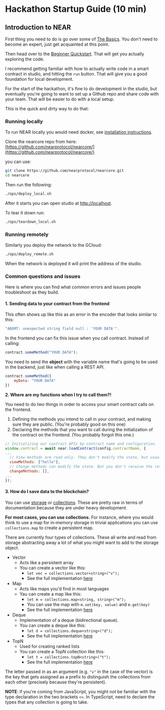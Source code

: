 # Hackathon Startup Guide \(10 min\)

## Introduction to NEAR

First thing you need to do is go over some of [The Basics](../the_basics/). You don't need to become an expert, just get acquainted at this point.

Then head over to the [Beginner Quickstart](../quick_start/easy.md). That will get you actually exploring the code.

I recommend getting familiar with how to actually write code in a smart contract in studio, and hitting the `run` button. That will give you a good foundation for local development.

For the start of the hackathon, it's fine to do development in the studio, but eventually you're going to want to set up a Github repo and share code with your team. That will be easier to do with a local setup. 

This is the quick and dirty way to do that:

### Running locally

To run NEAR locally you would need docker, see [installation instructions](https://www.docker.com/get-started). 

Clone the nearcore repo from here: [https://github.com/nearprotocol/nearcore/](https://github.com/nearprotocol/nearcore/)

you can use:

```bash
git clone https://github.com/nearprotocol/nearcore.git
cd nearcore
```

Then run the following:

```bash
./ops/deploy_local.sh
```

After it starts you can open studio at [http://localhost](http://localhost).

To tear it down run:

```bash
./ops/teardown_local.sh
```

### Running remotely

Similarly you deploy the network to the GCloud:

```bash
./ops/deploy_remote.sh
```

When the network is deployed it will print the address of the studio.

### Common questions and issues

Here is where you can find what common errors and issues people troubleshoot as they build. 

#### **1. Sending data to your contract from the frontend**

This often shows up like this as an error in the encoder that looks similar to this:

```typescript
"ABORT: unexpected string field null : 'YOUR DATA'".
```

In the frontend you can fix this issue when you call contract. Instead of calling:

```javascript
contract.someMethod("YOUR DATA");
```

You need to send the **object** with the variable name that's going to be used in the backend, just like when calling a REST API.

```javascript
contract.someMethod({
    myData: "YOUR DATA"
})
```

**2. Where are my functions when I try to call them?!**

You need to do two things in order to access your smart contract calls on the frontend. 

1. Defining the methods you intend to call in your contract, and making sure they are public. \(You're probably good on this one\)
2. Declaring the methods that you want to call during the initialization of the contract on the frontend. \(You probably forgot this one.\)

```javascript
// Initializing our contract APIs by contract name and configuration.
window.contract = await near.loadContract(config.contractName, {
...  
  // View methods are read only. They don't modify the state, but usually return some value. 
  viewMethods: ["hello"],
  // Change methods can modify the state. But you don't receive the returned value when called.
  changeMethods: [],
...
});
```

#### 3. How do I save data to the blockchain?

You can use [storage](../client-api/ts/classes/storage.md) or [collections](../client-api/ts/classes/collections/). These are pretty raw in terms of documentation because they are under heavy development. 

**For most cases, you can use collections.** For instance, where you would think to use a map for in-memory storage in trivial applications you can use `collections.map` to create a persistent map.

There are currently four types of collections. These all write and read from storage abstracting away a lot of what you might want to add to the storage object. 

* Vector
  * Acts like a persistent array
  * You can create a vector like this:
    * `let vec = collections.vector<string>("v");`
    * See the full implementation [here](../client-api/ts/classes/collections/vector.md)
* Map
  * Acts like maps you'd find in most languages
  * Yau can create a map like this:
    * `let m = collections.map<string, string>("m");`
    * You can use the map with `m.set(key, value)` and `m.get(key)`
    * See the full implementation [here](../client-api/ts/classes/collections/map.md)
* Deque
  * Implementation of a deque \(bidirectional queue\).
  * You can create a deque like this:
    * `let d = collections.deque<string>("d");`
    * See the full implementation [here](../client-api/ts/classes/collections/deque.md)
* TopN
  * Used for creating ranked lists
  * You can create a TopN collection like this:
    * `let t = collections.topN<string>("t");`
    * See the full implementation [here](../client-api/ts/classes/collections/topn.md)

The letter passed in as an argument \(e.g. `"v"` in the case of the vector\) is the key that gets assigned as a prefix to distinguish the collections from each other \(precisely because they're persistent\).

**NOTE**: if you're coming from JavaScript, you might not be familiar with the type declaration in the two brackets `<>`.   In TypeScript, need to declare the types that any collection is going to take.


